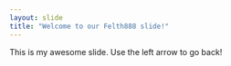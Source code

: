 ```yaml
---
layout: slide
title: "Welcome to our Felth888 slide!"
---
```

This is my awesome slide.
Use the left arrow to go back!